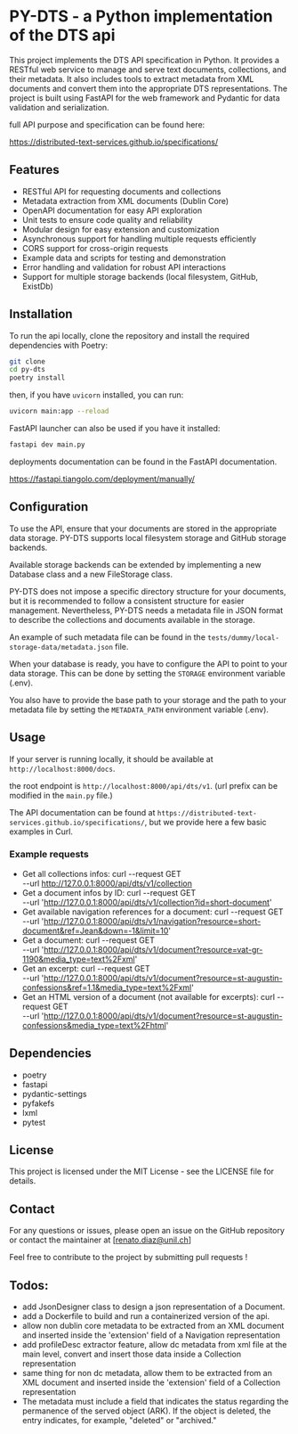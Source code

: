 # PY-DTS - a Python implementation of the DTS api

This project implements the DTS API specification in Python. It provides a RESTful web service to manage and serve text documents, collections, and their metadata.
It also includes tools to extract metadata from XML documents and convert them into the appropriate DTS representations.
The project is built using FastAPI for the web framework and Pydantic for data validation and serialization.

full API purpose and specification can be found here:

https://distributed-text-services.github.io/specifications/

## Features

- RESTful API for requesting documents and collections
- Metadata extraction from XML documents (Dublin Core)
- OpenAPI documentation for easy API exploration
- Unit tests to ensure code quality and reliability
- Modular design for easy extension and customization
- Asynchronous support for handling multiple requests efficiently
- CORS support for cross-origin requests
- Example data and scripts for testing and demonstration
- Error handling and validation for robust API interactions
- Support for multiple storage backends (local filesystem, GitHub, ExistDb)

## Installation

To run the api locally, clone the repository and install the required dependencies with Poetry:

```bash
git clone
cd py-dts
poetry install
```
then, if you have `uvicorn` installed, you can run:
```bash
uvicorn main:app --reload
```

FastAPI launcher can also be used if you have it installed:
```bash
fastapi dev main.py
```

deployments documentation can be found in the FastAPI documentation.

https://fastapi.tiangolo.com/deployment/manually/


## Configuration

To use the API, ensure that your documents are stored in the appropriate data storage.
PY-DTS supports local filesystem storage and GitHub storage backends.

Available storage backends can be extended by implementing a new Database class and a new FileStorage class.

PY-DTS does not impose a specific directory structure for your documents, but it is recommended to follow a consistent structure for easier management.
Nevertheless, PY-DTS needs a metadata file in JSON format to describe the collections and documents available in the storage.

An example of such metadata file can be found in the `tests/dummy/local-storage-data/metadata.json` file.

When your database is ready, you have to configure the API to point to your data storage.
This can be done by setting the `STORAGE` environment variable (.env).

You also have to provide the base path to your storage and the path to your metadata file by setting the `METADATA_PATH` environment variable (.env).

## Usage

If your server is running locally, it should be available at `http://localhost:8000/docs`.

the root endpoint is `http://localhost:8000/api/dts/v1`. (url prefix can be modified in the `main.py` file.)

The API documentation can be found at `https://distributed-text-services.github.io/specifications/`, but we provide here a few basic examples in Curl.

### Example requests

- Get all collections infos:
  curl --request GET \
  --url http://127.0.0.1:8000/api/dts/v1/collection
- Get a document infos by ID:
  curl --request GET \
  --url 'http://127.0.0.1:8000/api/dts/v1/collection?id=short-document'
- Get available navigation references for a document:
  curl --request GET \
  --url 'http://127.0.0.1:8000/api/dts/v1/navigation?resource=short-document&ref=Jean&down=-1&limit=10'
- Get a document:
  curl --request GET \
  --url 'http://127.0.0.1:8000/api/dts/v1/document?resource=vat-gr-1190&media_type=text%2Fxml'
- Get an excerpt:
  curl --request GET \
  --url 'http://127.0.0.1:8000/api/dts/v1/document?resource=st-augustin-confessions&ref=1.1&media_type=text%2Fxml'
- Get an HTML version of a document (not available for excerpts):
curl --request GET \
  --url 'http://127.0.0.1:8000/api/dts/v1/document?resource=st-augustin-confessions&media_type=text%2Fhtml'

## Dependencies

- poetry
- fastapi
- pydantic-settings
- pyfakefs
- lxml
- pytest

## License

This project is licensed under the MIT License - see the LICENSE file for details.

## Contact

For any questions or issues, please open an issue on the GitHub repository or contact the maintainer at [renato.diaz@unil.ch]

Feel free to contribute to the project by submitting pull requests !

## Todos:

- add JsonDesigner class to design a json representation of a Document.
- add a Dockerfile to build and run a containerized version of the api.
- allow non dublin core metadata to be extracted from an XML document and inserted inside the 'extension' field of a Navigation representation
- add profileDesc extractor feature, allow dc metadata from xml file at the main level, convert and insert those data inside a Collection representation
- same thing for non dc metadata, allow them to be extracted from an XML document and inserted inside the 'extension' field of a Collection representation
- The metadata must include a field that indicates the status regarding the permanence of the served object (ARK). If the object is deleted, the entry indicates, for example, "deleted" or "archived."
